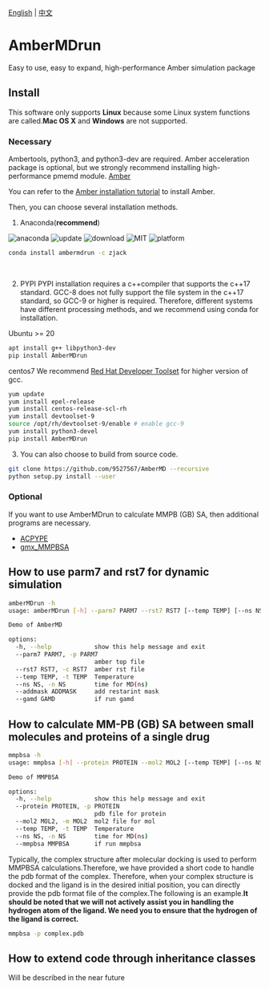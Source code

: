 
 [English](README.md) | [中文](README.zh.md) 

# AmberMDrun 
Easy to use, easy to expand, high-performance Amber simulation package
## Install
This software only supports **Linux** because some Linux system functions are called.**Mac OS X** and **Windows** are not supported.
### Necessary
Ambertools, python3, and python3-dev are required. Amber acceleration package is optional, but we strongly recommend installing high-performance pmemd module. [Amber](https://ambermd.org/)

You can refer to the [Amber installation tutorial](https://ambermd.org/Installation.php) to install Amber.

Then, you can choose several installation methods.

1. Anaconda(**recommend**)

![anaconda](https://anaconda.org/zjack/ambermdrun/badges/version.svg)
![update](https://anaconda.org/zjack/ambermdrun/badges/latest_release_date.svg)
![download](https://anaconda.org/zjack/ambermdrun/badges/downloads.svg)
![MIT](https://anaconda.org/zjack/ambermdrun/badges/license.svg)
![platform](https://anaconda.org/zjack/ambermdrun/badges/platforms.svg)
~~~bash
conda install ambermdrun -c zjack
~~~
<br>

2. PYPI
PYPI installation requires a c++compiler that supports the c++17 standard.
GCC-8 does not fully support the file system in the c++17 standard, so GCC-9 or higher is required. Therefore, different systems have different processing methods, and we recommend using conda for installation.

Ubuntu >= 20
~~~bash
apt install g++ libpython3-dev
pip install AmberMDrun
~~~
 centos7
 We recommend [Red Hat Developer Toolset](https://access.redhat.com/documentation/en-us/red_hat_developer_toolset/9) for higher version of gcc.
~~~bash
yum update
yum install epel-release
yum install centos-release-scl-rh
yum install devtoolset-9
source /opt/rh/devtoolset-9/enable # enable gcc-9
yum install python3-devel
pip install AmberMDrun
~~~
3. You can also choose to build from source code.
~~~bash
git clone https://github.com/9527567/AmberMD --recursive
python setup.py install --user
~~~
### Optional
If you want to use AmberMDrun to calculate MMPB (GB) SA, then additional programs are necessary.

- [ACPYPE](https://github.com/alanwilter/acpype)
- [gmx_MMPBSA](https://github.com/Valdes-Tresanco-MS/gmx_MMPBSA)
## How to use parm7 and rst7 for dynamic simulation
~~~bash
amberMDrun -h
usage: amberMDrun [-h] --parm7 PARM7 --rst7 RST7 [--temp TEMP] [--ns NS] [--addmask ADDMASK] [--gamd GAMD]

Demo of AmberMD

options:
  -h, --help            show this help message and exit
  --parm7 PARM7, -p PARM7
                        amber top file
  --rst7 RST7, -c RST7  amber rst file
  --temp TEMP, -t TEMP  Temperature
  --ns NS, -n NS        time for MD(ns)
  --addmask ADDMASK     add restarint mask
  --gamd GAMD           if run gamd
~~~
## How to calculate MM-PB (GB) SA between small molecules and proteins of a single drug

~~~bash
mmpbsa -h
usage: mmpbsa [-h] --protein PROTEIN --mol2 MOL2 [--temp TEMP] [--ns NS] [--mmpbsa MMPBSA]

Demo of MMPBSA

options:
  -h, --help            show this help message and exit
  --protein PROTEIN, -p PROTEIN
                        pdb file for protein
  --mol2 MOL2, -m MOL2  mol2 file for mol
  --temp TEMP, -t TEMP  Temperature
  --ns NS, -n NS        time for MD(ns)
  --mmpbsa MMPBSA       if run mmpbsa
~~~
Typically, the complex structure after molecular docking is used to perform MMPBSA calculations.Therefore, we have provided a short code to handle the pdb format of the complex. Therefore, when your complex structure is docked and the ligand is in the desired initial position, you can directly provide the pdb format file of the complex.The following is an example.**It should be noted that we will not actively assist you in handling the hydrogen atom of the ligand. We need you to ensure that the hydrogen of the ligand is correct.**
~~~bash
mmpbsa -p complex.pdb
~~~
## How to extend code through inheritance classes
Will be described in the near future

